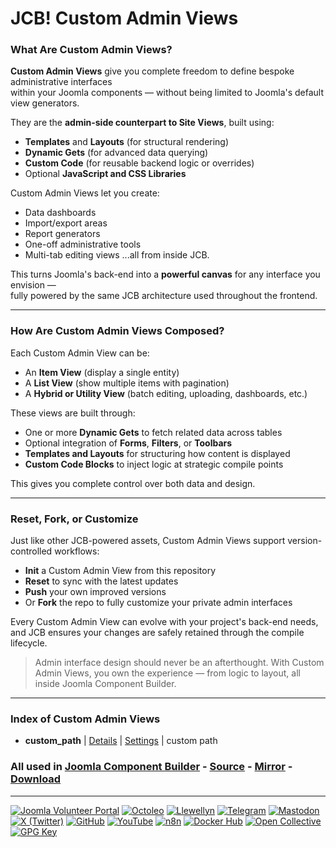 # JCB! Custom Admin Views

### What Are Custom Admin Views?
**Custom Admin Views** give you complete freedom to define bespoke administrative interfaces  
within your Joomla components — without being limited to Joomla's default view generators.

They are the **admin-side counterpart to Site Views**, built using:
- **Templates** and **Layouts** (for structural rendering)
- **Dynamic Gets** (for advanced data querying)
- **Custom Code** (for reusable backend logic or overrides)
- Optional **JavaScript and CSS Libraries**

Custom Admin Views let you create:
- Data dashboards
- Import/export areas
- Report generators
- One-off administrative tools
- Multi-tab editing views
...all from inside JCB.

This turns Joomla's back-end into a **powerful canvas** for any interface you envision —  
fully powered by the same JCB architecture used throughout the frontend.

---
### How Are Custom Admin Views Composed?
Each Custom Admin View can be:
- An **Item View** (display a single entity)
- A **List View** (show multiple items with pagination)
- A **Hybrid or Utility View** (batch editing, uploading, dashboards, etc.)

These views are built through:
- One or more **Dynamic Gets** to fetch related data across tables
- Optional integration of **Forms**, **Filters**, or **Toolbars**
- **Templates and Layouts** for structuring how content is displayed
- **Custom Code Blocks** to inject logic at strategic compile points

This gives you complete control over both data and design.

---
### Reset, Fork, or Customize
Just like other JCB-powered assets, Custom Admin Views support version-controlled workflows:

- **Init** a Custom Admin View from this repository
- **Reset** to sync with the latest updates
- **Push** your own improved versions
- Or **Fork** the repo to fully customize your private admin interfaces

Every Custom Admin View can evolve with your project's back-end needs,  
and JCB ensures your changes are safely retained through the compile lifecycle.

> Admin interface design should never be an afterthought. With Custom Admin Views, you own the experience — from logic to layout, all inside Joomla Component Builder.

---
### Index of Custom Admin Views


 - **custom_path** | [Details](src/custom_admin_view/21aa5173-4af3-4078-9d20-58f09c3645ee) | [Settings](src/custom_admin_view/21aa5173-4af3-4078-9d20-58f09c3645ee/item.json) | custom path

### All used in [Joomla Component Builder](https://www.joomlacomponentbuilder.com) - [Source](https://git.vdm.dev/joomla/Component-Builder) - [Mirror](https://github.com/vdm-io/Joomla-Component-Builder) - [Download](https://git.vdm.dev/joomla/pkg-component-builder/releases)

---
[![Joomla Volunteer Portal](https://img.shields.io/badge/-Joomla-gold?logo=joomla)](https://volunteers.joomla.org/joomlers/1396-llewellyn-van-der-merwe "Join Llewellyn on the Joomla Volunteer Portal: Shaping the Future Together!") [![Octoleo](https://img.shields.io/badge/-Octoleo-black?logo=linux)](https://git.vdm.dev/octoleo "--quiet") [![Llewellyn](https://img.shields.io/badge/-Llewellyn-ffffff?logo=gitea)](https://git.vdm.dev/Llewellyn "Collaborate and Innovate with Llewellyn on Git: Building a Better Code Future!") [![Telegram](https://img.shields.io/badge/-Telegram-blue?logo=telegram)](https://t.me/Joomla_component_builder "Join Llewellyn and the Community on Telegram: Building Joomla Components Together!") [![Mastodon](https://img.shields.io/badge/-Mastodon-9e9eec?logo=mastodon)](https://joomla.social/@llewellyn "Connect and Engage with Llewellyn on Joomla Social: Empowering Communities, One Post at a Time!") [![X (Twitter)](https://img.shields.io/badge/-X-black?logo=x)](https://x.com/llewellynvdm "Join the Conversation with Llewellyn on X: Where Ideas Take Flight!") [![GitHub](https://img.shields.io/badge/-GitHub-181717?logo=github)](https://github.com/Llewellynvdm "Build, Innovate, and Thrive with Llewellyn on GitHub: Turning Ideas into Impact!") [![YouTube](https://img.shields.io/badge/-YouTube-ff0000?logo=youtube)](https://www.youtube.com/@OctoYou "Explore, Learn, and Create with Llewellyn on YouTube: Your Gateway to Inspiration!") [![n8n](https://img.shields.io/badge/-n8n-black?logo=n8n)](https://n8n.io/creators/octoleo "Effortless Automation and Impactful Workflows with Llewellyn on n8n!") [![Docker Hub](https://img.shields.io/badge/-Docker-grey?logo=docker)](https://hub.docker.com/u/llewellyn "Llewellyn on Docker: Containerize Your Creativity!") [![Open Collective](https://img.shields.io/badge/-Donate-green?logo=opencollective)](https://opencollective.com/joomla-component-builder "Donate towards JCB: Help Llewellyn financially so he can continue developing this great tool!") [![GPG Key](https://img.shields.io/badge/-GPG-blue?logo=gnupg)](https://git.vdm.dev/Llewellyn/gpg "Unlock Trust and Security with Llewellyn's GPG Key: Your Gateway to Verified Connections!")